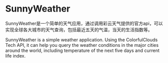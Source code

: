 # SunnyWeather
SunnyWeather是一个简单的天气应用，通过调用彩云天气提供的官方api，可以实现全球各大城市的天气查询，包括最近五天的气温，当天的生活指数等。

SunnyWeather is a simple weather application. Using the ColorfulClouds Tech API, it can help you query the weather conditions in the major cities around the world, including temperature of the next five days and current life index.

